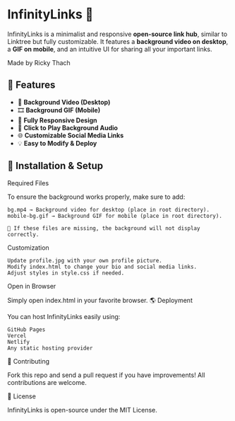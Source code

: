 # InfinityLinks 🌌

InfinityLinks is a minimalist and responsive **open-source link hub**, similar to Linktree but fully customizable. It features a **background video on desktop**, a **GIF on mobile**, and an intuitive UI for sharing all your important links.

Made by Ricky Thach

## 🚀 Features
- 🎥 **Background Video (Desktop)**
- 🎞 **Background GIF (Mobile)**
- 📱 **Fully Responsive Design**
- 🎵 **Click to Play Background Audio**
- 🌐 **Customizable Social Media Links**
- 💡 **Easy to Modify & Deploy**

## 🔧 Installation & Setup

Required Files

To ensure the background works properly, make sure to add:

    bg.mp4 → Background video for desktop (place in root directory).
    mobile-bg.gif → Background GIF for mobile (place in root directory).

    🚨 If these files are missing, the background will not display correctly.

Customization

    Update profile.jpg with your own profile picture.
    Modify index.html to change your bio and social media links.
    Adjust styles in style.css if needed.

Open in Browser

Simply open index.html in your favorite browser.
🌎 Deployment

You can host InfinityLinks easily using:

    GitHub Pages
    Vercel
    Netlify
    Any static hosting provider

🤝 Contributing

Fork this repo and send a pull request if you have improvements! All contributions are welcome.

📜 License

InfinityLinks is open-source under the MIT License.
